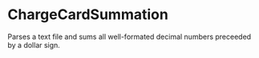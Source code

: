 # ChargeCardSummation
Parses a text file and sums all well-formated decimal numbers preceeded by a dollar sign.
